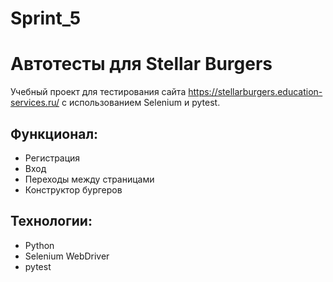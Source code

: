# Sprint_5
# Автотесты для Stellar Burgers

Учебный проект для тестирования сайта https://stellarburgers.education-services.ru/ с использованием Selenium и pytest.

## Функционал:
- Регистрация
- Вход
- Переходы между страницами
- Конструктор бургеров

## Технологии:
- Python
- Selenium WebDriver
- pytest